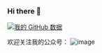 ### Hi there 👋

[![我的 GitHub 数据](https://github-readme-stats.vercel.app/api?username=helios741)]()

欢迎关注我的公众号：
![image](https://user-images.githubusercontent.com/12036324/129443175-e2a6a676-4ba6-42cd-8e24-fe3577c4acde.png)

<!--
**helios741/helios741** is a ✨ _special_ ✨ repository because its `README.md` (this file) appears on your GitHub profile.

Here are some ideas to get you started:

- 🔭 I’m currently working on ...
- 🌱 I’m currently learning ...
- 👯 I’m looking to collaborate on ...
- 🤔 I’m looking for help with ...
- 💬 Ask me about ...
- 📫 How to reach me: ...
- 😄 Pronouns: ...
- ⚡ Fun fact: ...
-->
